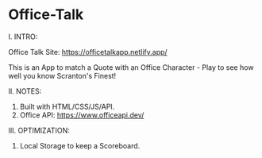 # Office-Talk

I. INTRO:

Office Talk Site: https://officetalkapp.netlify.app/

This is an App to match a Quote with an Office Character - Play to see how well you know Scranton's Finest!

II. NOTES:

1. Built with HTML/CSS/JS/API.
2. Office API: https://www.officeapi.dev/

III. OPTIMIZATION:

1. Local Storage to keep a Scoreboard.


